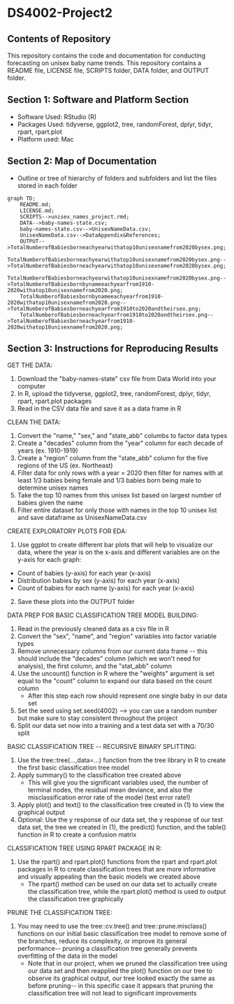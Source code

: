 # DS4002-Project2

## Contents of Repository
This repository contains the code and documentation for conducting forecasting on unisex baby name trends. This repository contains a README file, LICENSE file, SCRIPTS folder, DATA folder, and OUTPUT folder. 

## Section 1: Software and Platform Section
- Software Used: RStudio (R)
- Packages Used: tidyverse, ggplot2, tree, randomForest, dplyr, tidyr, rpart, rpart.plot
- Platform used: Mac

## Section 2: Map of Documentation 

- Outline or tree of hierarchy of folders and subfolders and list the files stored in each folder
```mermaid
graph TD;
    README.md;
    LICENSE.md;
    SCRIPTS-->unisex_names_project.rmd;
    DATA-->baby-names-state.csv;
    baby-names-state.csv-->UnisexNameData.csv;
    UnisexNameData.csv-->DataAppendix&References;
    OUTPUT-->TotalNumberofBabiesborneachyearwithatop10unisexnamefrom2020bysex.png;
    TotalNumberofBabiesborneachyearwithatop10unisexnamefrom2020bysex.png-->TotalNumberofBabiesborneachyearwithatop10unisexnamefrom2020bysex.png;
    TotalNumberofBabiesborneachyearwithatop10unisexnamefrom2020bysex.png-->TotalNumberofBabiesbornbynameeachyearfrom1910-2020withatop10unisexnamefrom2020.png;
    TotalNumberofBabiesbornbynameeachyearfrom1910-2020withatop10unisexnamefrom2020.png-->TotalNumberofBabiesborneachyearfrom1910to2020andtheirsex.png;
    TotalNumberofBabiesborneachyearfrom1910to2020andtheirsex.png-->TotalNumberofBabiesborneachyearfrom1910-2020withatop10unisexnamefrom2020.png;
```

## Section 3: Instructions for Reproducing Results

GET THE DATA:
1. Download the "baby-names-state" csv file from Data World into your computer
2. In R, upload the tidyverse, ggplot2, tree, randomForest, dplyr, tidyr, rpart, rpart.plot packages
3. Read in the CSV data file and save it as a data frame in R

CLEAN THE DATA:
1. Convert the "name," "sex," and "state_abb" columbs to factor data types
2. Create a "decades" column from the "year" column for each decade of years (ex. 1910-1919)
3. Create a "region" column from the "state_abb" column for the five regions of the US (ex. Northeast)
4. Filter data for only rows with a year = 2020 then filter for names with at least 1/3 babies being female and 1/3 babies born being male to determine unisex names
5. Take the top 10 names from this unisex list based on largest number of babies given the name
6. Filter entire dataset for only those with names in the top 10 unisex list and save dataframe as UnisexNameData.csv

CREATE EXPLORATORY PLOTS FOR EDA:
1. Use ggplot to create different bar plots that will help to visualize our data, where the year is on the x-axis and different variables are on the y-axis for each graph:
  - Count of babies (y-axis) for each year (x-axis)
  - Distribution babies by sex (y-axis) for each year (x-axis)
  - Count of babies for each name (y-axis) for each year (x-axis)
2. Save these plots into the OUTPUT folder

DATA PREP FOR BASIC CLASSIFICATION TREE MODEL BUILDING:
1. Read in the previously cleaned data as a csv file in R
2. Convert the "sex", "name", and "region" variables into factor variable types
3. Remove unnecessary columns from our current data frame -- this should include the "decades" column (which we won't need for analysis), the first column, and the "stat_abb" column
4. Use the uncount() function in R where the "weights" argument is set equal to the "count" column to expand our data based on the count column
   - After this step each row should represent one single baby in our data set
5. Set the seed using set.seed(4002) --> you can use a random number but make sure to stay consistent throughout the project
6. Split our data set now into a training and a test data set with a 70/30 split

BASIC CLASSIFICATION TREE -- RECURSIVE BINARY SPLITTING:

1. Use the tree::tree(...,data=...) function from the tree library in R to create the first basic classification tree model
2. Apply summary() to the classification tree created above
   - This will give you the significant variables used, the number of terminal nodes, the residual mean deviance, and also the misclassification error rate of the model (test error rate!)
3. Apply plot() and text() to the classification tree created in (1) to view the graphical output
4. Optional: Use the y response of our data set, the y response of our test data set, the tree we created in (1), the predict() function, and the table() function in R to create a confusion matrix

CLASSIFICATION TREE USING RPART PACKAGE IN R:
1. Use the rpart() and rpart.plot() functions from the rpart and rpart.plot packages in R to create classification trees that are more informative and visually appealing than the basic models we created above
   - The rpart() method can be used on our data set to actually create the classification tree, while the rpart.plot() method is used to output the classification tree graphically

PRUNE THE CLASSIFICATION TREE:
1. You may need to use the tree::cv.tree() and tree::prune.misclass() functions on our initial basic classification tree model to remove some of the branches, reduce its complexity, or improve its general performance-- pruning a classification tree generally prevents overfitting of the data in the model
   - Note that in our project, when we pruned the classification tree using our data set and then reapplied the plot() function on our tree to observe its graphical output, our tree looked exactly the same as before pruning-- in this specific case it appears that pruning the classification tree will not lead to significant improvements




